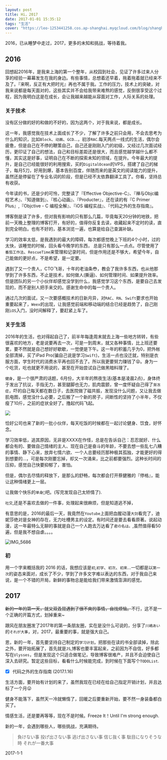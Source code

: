```yaml
---
layout: post
title: Hi，2017
date: 2017-01-01 15:35:12
tags: "生活"
cover: "https://leo-1253441258.cos.ap-shanghai.myqcloud.com/blog/shanghai.jpg"
---
```


2016，已从睡梦中走过，2017，更多的未知和挑战，等待着我。

<!-- more -->

## 2016
回想起2016年，是我来上海的第一个整年，从校园到社会，见证了许多过来人分享的经验一幕幕发生在我的身边。有些事情，总想着还早着，拖着拖着就已经来不及了。『来啊，反正有大把时光』再也不属于我。工作的压力，技术上的突破，对我来说都是每天面对的，这些其实并不会给我带来难熬的感觉，反倒很享受这个过程，因为我明白这是在成长，会让我越来越能从容面对工作，人际关系的处理。

### 关于技术

没有区分做的好的和做的不好的，因为这两个，对于我来说，都是成长。

这一年，我感觉我在技术上面成长了不少，了解了许多之前只会用，不会去思考为什么的知识，比如`Block`、`动画`、`GCD`...，初涉`RAC`.每天两点一线式的生活，偶尔会疲惫，但是自己在不停的鞭策自己，自己还是刚刚入门的初级，又经过几次面试经历，更印证了自己的想法，自己和目标差距还是很大，而且感觉越学越什么都不懂，其实这是好事，证明自己在不断的探索未知的领域，在提升。今年最大的提升，是自己已经能很好的利用搜索，买的`DigitalOcean`的VPS，搭建了自己的梯子，每月5刀，好用到爆，基本告别百度，伴随而来的是英文的阅读能力的提升，虽然还是停留在了专业名词的阶段，但是已经不太依靠翻译工具了。你看，坚持总有收获。

今年读的书，还是少的可怜，完整读了『Effective Objective-C』、『禅与Objc编程艺术』、『知道做到』、『核心动画』、『Producter』，还在读的有『C Primer Plus』,『Objctive - C 编程全解』、『iOS 编程实战』、『代码之外的生存指南』。

博客倒是读了许多，但对我有影响的只有那么几篇，毕竟每天20分钟的地铁，把前一天晚上整理的博客打开，有好的，值得你反复去读，收藏起来不定时的读，直到完全明白。也有不好的，基本浏览一遍，也算是给自己查漏补缺。

学习的效率太低，是我遇到的最大的障碍，每次都感觉晚上下班的4个小时，过的太快，该睡觉的时候，回头看今晚学的东西， 总是只有那么一点点。尽管使用了`番茄工作法`、`RescueTime`来管理和记录时间，但是作用还是不够大，希望今年，自己能做的更好点，不是希望，是一定要。

遇到了又一个贵人，CTO飞哥，十年的老油条😳，教会了我许多东西，也从他那学到了许多东西，不止是技术，如何做人(撕逼)、如何管理时间、如果提升效率。但是团队的另一个小伙伴却感觉没学到什么，我感觉学习这个东西，是要自己去发现的，而不是别人把手来交的。感谢生命中的每一个贵人。

通过几次的面试，又一次要感概技术的日新月异，对`RAC`、`RN`、`Swift`要求也开始重要起来了，`Weex`的出现，让我感觉前端和移动端的结合已经是趋势了，自己刚刚`iOS`入门，没时间解释了，要赶紧上车了。

### 关于生活

2016年的生活，也对得起自己了，前半年每逢周末就去上海一些地方转转，有些很喜欢的地方，老是说要再去一次，可是一到周末，就又各种事情，比上班还要累，要不然就是自己想好好歇歇，一觉便是下午。这一年的积蓄几乎为0，把外帐全部清掉，买了iPad Pro(骗自己说是学习`Swift`)，生活一点也没迁就，特别是衣服方面，学生时代的消费水平再也回不去了。所以我更要努力赚钱了😝。身为一个吃货，吃也就更不用说的，甚至在开始尝试自己做黑暗料理了。

`健身`，是一个很严肃的话题，6月份，大半年的熬夜生活(基本是凌晨2点)，身体终于发出了抗议，手指无力，甚至腿脚也无力，肌肉震颤，曾一度怀疑自己得了`渐冻症`，吓的自己每天都在数日子，去医院做了磁共振，发现没什么问题，又让我去做肌电图，感觉没什么必要，之后搬了一个新的房子，间断性的坚持了小半年，不仅瘦了10斤，之前的症状全好了。撸起代码飞起。

![](https://leo-1253441258.cos.ap-shanghai.myqcloud.com/blog/20170101.png)


恰好公司也来了新的一批小伙伴，每天吃饭的时候都在一起讨论健身、饮食，好怀念。

学习效率低，追其原因，无非是XXXX在作怪，总是在告诉自己：忍忍就好、什么都会有的、要做自己情绪的主人、现在自己是奋斗的年龄，不要去想一些乱七八糟的事情、静下心来，放弃七情六欲、一个人总要经历那种极其孤独，才能更好的得到想要的...，可是每次刚要忘掉，却又一次涌来，比之前都要强烈。这种长时间的压抑，感觉自己快要抑郁了，害怕。

但是，偶尔去尽情的释放下，是那么的舒畅，每次都会打开蔡健雅的『停格』，能让这种情绪更上一层。

让我做个快乐的`单身🐶`吧。(写完发现自己太矫情了).

`社交`,还是不喜欢去做的一件事，处理起来很麻烦，但是知道逃不掉，

有意思的是，2016的最后一天，我竟然在`Youtube`上面把血腥动漫`大剑`看完了，迪妮莎绝对是女神的存在，无力吐槽男主的设定。有时间还是要去看看原著。说起动漫，这一年最特么无聊的事就是自己一个人跑去万达看了`君の名は。`,虽然值得看50遍，但是我不想自虐。。。。

![IMG_5686](https://leo-1253441258.cos.ap-shanghai.myqcloud.com/blog/IMG_5686.jpg)


### 初

用一个字来概括我的 2016 的话，我想应该是`初`,`初学`、`初次`、`初来`...一切都是以`第一次`的姿态来面对，成长了不少，学到了许多文字难以表达的东西，对于我自己来说，是一个不错的开局，新鲜的事物总是能给我们带来激情澎湃的感觉。

## 2017

~~新的一年的第一天，就又双叒叕遇到了很不爽的事情，自找烦恼。~~不行，这不是一个正确的开篇方式，划掉重来~

跟风在朋友圈发了2017年的第一条朋友圈，实在是没什么可说的，分享了`川嶋あい`的`それが大事`，对，2017，最重要的事，就是强大自己。

恩，新的一年，首先要坚持自己制定的`学习计划`，把那些在读的书全部读掉，除此之外，要开始拓展了，首先就是`JS`,博客也要丰富起来，之前因为不自信，好多都写在`Ulysses`，但是发现这个只适合做笔记，导致博客很难产，并且不会迫使自己深入去研究。暂定这些目标，看看什么时候能完成，到时候在下面写个`TODOList`.

* [x] 代码之外的生存指南 (2017.1.16)

生活方面，要开始有计划的来了，虽然我现在已经在给自己指定开销计划，并且达标了一个月😛

健身不能落下，虽然天一冷就懒惰了，回暖之后要重新开始，要不然一身装备都白买了。

情感生活，还是要再等等，现在不是时候。Freeze It！Until I'm strong enough.

新的一年，会遇到哪些人，哪些挑战，充满期待。

> 負けない事 
> 投げ出さない事
> 逃げ出さない事 
> 信じ抜く事 
> 駄目になりそうな時 
> それが一番大事

2017-1-1


